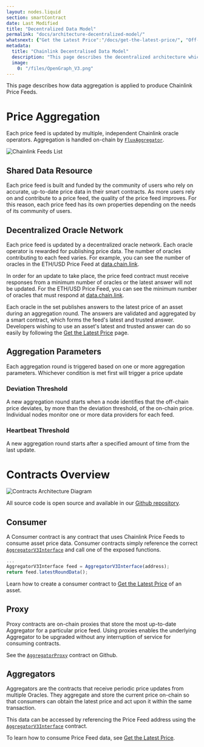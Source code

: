 ```yaml
---
layout: nodes.liquid
section: smartContract
date: Last Modified
title: "Decentralized Data Model"
permalink: "docs/architecture-decentralized-model/"
whatsnext: {"Get the Latest Price":"/docs/get-the-latest-price/", "Off-Chain Reporting":"/docs/off-chain-reporting/"}
metadata: 
  title: "Chainlink Decentralised Data Model"
  description: "This page describes the decentralized architecture which enables Chainlink to aggregate data from multiple independent node operators."
  image: 
    0: "/files/OpenGraph_V3.png"
---
```

This page describes how data aggregation is applied to produce Chainlink Price Feeds.

# Price Aggregation

Each price feed is updated by multiple, independent Chainlink oracle operators. Aggregation is handled on-chain by <a href="https://github.com/smartcontractkit/chainlink/blob/master/contracts/src/v0.6/FluxAggregator.sol" target="_blank">`FluxAggregator`</a>.

![Chainlink Feeds List](/images/contract-devs/price-aggr.png)

## Shared Data Resource

Each price feed is built and funded by the community of users who rely on accurate, up-to-date price data in their smart contracts. As more users rely on and contribute to a price feed, the quality of the price feed improves. For this reason, each price feed has its own properties depending on the needs of its community of users.

## Decentralized Oracle Network

Each price feed is updated by a decentralized oracle network. Each oracle operator is rewarded for publishing price data. The number of oracles contributing to each feed varies. For example, you can see the number of oracles in the ETH/USD Price Feed at [data.chain.link](https://data.chain.link/ethereum/mainnet/crypto-usd/eth-usd).

In order for an update to take place, the price feed contract must receive responses from a minimum number of oracles or the latest answer will not be updated. For the ETH/USD Price Feed, you can see the minimum number of oracles that must respond at [data.chain.link](https://data.chain.link/ethereum/mainnet/crypto-usd/eth-usd).

Each oracle in the set publishes answers to the latest price of an asset during an aggregation round. The answers are validated and aggregated by a smart contract, which forms the feed's latest and trusted answer. Developers wishing to use an asset's latest and trusted answer can do so easily by following the [Get the Latest Price](../get-the-latest-price/) page.

## Aggregation Parameters

Each aggregation round is triggered based on one or more aggregation parameters. Whichever condition is met first will trigger a price update

### Deviation Threshold

A new aggregation round starts when a node identifies that the off-chain price deviates, by more than the deviation threshold, of the on-chain price. Individual nodes monitor one or more data providers for each feed.

### Heartbeat Threshold

A new aggregation round starts after a specified amount of time from the last update.

# Contracts Overview

![Contracts Architecture Diagram](/files/399e90d-Simple_Architecture_Diagram_2_V1.png)

All source code is open source and available in our <a href="https://github.com/smartcontractkit/chainlink" target="_blank">Github repository</a>.

## Consumer

A Consumer contract is any contract that uses Chainlink Price Feeds to consume asset price data. Consumer contracts simply reference the correct <a href="https://github.com/smartcontractkit/chainlink/blob/master/contracts/src/v0.6/interfaces/AggregatorV3Interface.sol" target="_blank">`AggregatorV3Interface`</a> and call one of the exposed functions.

```javascript
...
AggregatorV3Interface feed = AggregatorV3Interface(address);
return feed.latestRoundData();
```

Learn how to create a consumer contract to [Get the Latest Price](../get-the-latest-price/) of an asset.

## Proxy

Proxy contracts are on-chain proxies that store the most up-to-date Aggregator for a particular price feed. Using proxies enables the underlying Aggregator to be upgraded without any interruption of service for consuming contracts.

See the <a href="https://github.com/smartcontractkit/chainlink/blob/develop/contracts/src/v0.7/dev/AggregatorProxy.sol" target="_blank">`AggregatorProxy`</a> contract on Github.

## Aggregators

Aggregators are the contracts that receive periodic price updates from multiple Oracles. They aggregate and store the current price on-chain so that consumers can obtain the latest price and act upon it within the same transaction.

This data can be accessed by referencing the Price Feed address using the <a href="https://github.com/smartcontractkit/chainlink/blob/develop/contracts/src/v0.6/interfaces/AggregatorV3Interface.sol" target="_blank">`AggregatorV3Interface`</a> contract.

To learn how to consume Price Feed data, see [Get the Latest Price](../get-the-latest-price/).
